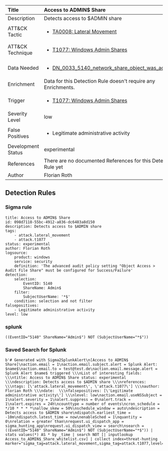 | Title                | Access to ADMIN$ Share                                                                                                                                                 |
|:---------------------|:------------------------------------------------------------------------------------------------------------------------------------------------------------|
| Description          | Detects access to $ADMIN share                                                                                                                                           |
| ATT&amp;CK Tactic    |  <ul><li>[TA0008: Lateral Movement](https://attack.mitre.org/tactics/TA0008)</li></ul>  |
| ATT&amp;CK Technique | <ul><li>[T1077: Windows Admin Shares](https://attack.mitre.org/techniques/T1077)</li></ul>  |
| Data Needed          | <ul><li>[DN_0033_5140_network_share_object_was_accessed](../Data_Needed/DN_0033_5140_network_share_object_was_accessed.md)</li></ul>  |
| Enrichment           |  Data for this Detection Rule doesn't require any Enrichments.  |
| Trigger              | <ul><li>[T1077: Windows Admin Shares](../Triggers/T1077.md)</li></ul>  |
| Severity Level       | low |
| False Positives      | <ul><li>Legitimate administrative activity</li></ul>  |
| Development Status   | experimental |
| References           |  There are no documented References for this Detection Rule yet  |
| Author               | Florian Roth |


## Detection Rules

### Sigma rule

```
title: Access to ADMIN$ Share
id: 098d7118-55bc-4912-a836-dc6483a8d150
description: Detects access to $ADMIN share
tags:
    - attack.lateral_movement
    - attack.t1077
status: experimental
author: Florian Roth
logsource:
    product: windows
    service: security
    definition: 'The advanced audit policy setting "Object Access > Audit File Share" must be configured for Success/Failure'
detection:
    selection:
        EventID: 5140
        ShareName: Admin$
    filter:
        SubjectUserName: '*$'
    condition: selection and not filter
falsepositives: 
    - Legitimate administrative activity
level: low

```





### splunk
    
```
((EventID="5140" ShareName="Admin$") NOT (SubjectUserName="*$"))
```






### Saved Search for Splunk

```
b'# Generated with Sigma2SplunkAlert\n[Access to ADMIN$ Share]\naction.email = 1\naction.email.subject.alert = Splunk Alert: $name$\naction.email.to = test@test.de\naction.email.message.alert = Splunk Alert $name$ triggered \\\nList of interesting fields:   \\\ntitle: Access to ADMIN$ Share status: experimental \\\ndescription: Detects access to $ADMIN share \\\nreferences:  \\\ntags: [\'attack.lateral_movement\', \'attack.t1077\'] \\\nauthor: Florian Roth \\\ndate:  \\\nfalsepositives: [\'Legitimate administrative activity\'] \\\nlevel: low\naction.email.useNSSubject = 1\nalert.severity = 1\nalert.suppress = 0\nalert.track = 1\nalert.expires = 24h\ncounttype = number of events\ncron_schedule = */10 * * * *\nallow_skew = 50%\nschedule_window = auto\ndescription = Detects access to $ADMIN share\ndispatch.earliest_time = -10m\ndispatch.latest_time = now\nenableSched = 1\nquantity = 0\nrelation = greater than\nrequest.ui_dispatch_app = sigma_hunting_app\nrequest.ui_dispatch_view = search\nsearch = ((EventID="5140" ShareName="Admin$") NOT (SubjectUserName="*$")) | stats values(*) AS * by _time | search NOT [| inputlookup Access_to_ADMIN$_Share_whitelist.csv] | collect index=threat-hunting marker="sigma_tag=attack.lateral_movement,sigma_tag=attack.t1077,level=low"\n\n\n'
```
